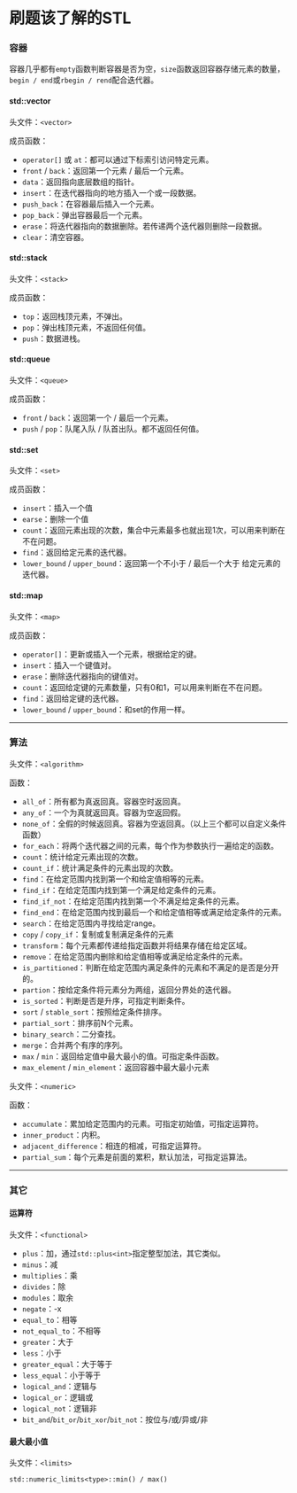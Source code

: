 # 刷题该了解的STL

### 容器

容器几乎都有`empty`函数判断容器是否为空，`size`函数返回容器存储元素的数量，`begin / end`或`rbegin / rend`配合迭代器。

#### std::vector

头文件：`<vector>`

成员函数：

* `operator[]` 或 `at`：都可以通过下标索引访问特定元素。
* `front` / `back`：返回第一个元素 / 最后一个元素。
* `data`：返回指向底层数组的指针。
* `insert`：在迭代器指向的地方插入一个或一段数据。
* `push_back`：在容器最后插入一个元素。
* `pop_back`：弹出容器最后一个元素。
* `erase`：将迭代器指向的数据删除。若传递两个迭代器则删除一段数据。
* `clear`：清空容器。



#### std::stack

头文件：`<stack>`

成员函数：

* `top`：返回栈顶元素，不弹出。
* `pop`：弹出栈顶元素，不返回任何值。
* `push`：数据进栈。



#### std::queue

头文件：`<queue>`

成员函数：

* `front` / `back`：返回第一个 / 最后一个元素。
* `push` / `pop`：队尾入队 / 队首出队。都不返回任何值。



#### std::set

头文件：`<set>`

成员函数：

* `insert`：插入一个值
* `earse`：删除一个值
* `count`：返回元素出现的次数，集合中元素最多也就出现1次，可以用来判断在不在问题。
* `find`：返回给定元素的迭代器。
* `lower_bound` / `upper_bound`：返回第一个不小于 / 最后一个大于 给定元素的迭代器。



#### std::map

头文件：`<map>`

成员函数：

* `operator[]`：更新或插入一个元素，根据给定的键。
* `insert`：插入一个键值对。
* `erase`：删除迭代器指向的键值对。
* `count`：返回给定键的元素数量，只有0和1，可以用来判断在不在问题。
* `find`：返回给定键的迭代器。
* `lower_bound` / `upper_bound`：和set的作用一样。



***

### 算法

头文件：`<algorithm>`

函数：

* `all_of`：所有都为真返回真。容器空时返回真。
* `any_of`：一个为真就返回真。容器为空返回假。
* `none_of`：全假的时候返回真。容器为空返回真。（以上三个都可以自定义条件函数）
* `for_each`：将两个迭代器之间的元素，每个作为参数执行一遍给定的函数。
* `count`：统计给定元素出现的次数。
* `count_if`：统计满足条件的元素出现的次数。
* `find`：在给定范围内找到第一个和给定值相等的元素。
* `find_if`：在给定范围内找到第一个满足给定条件的元素。
* `find_if_not`：在给定范围内找到第一个不满足给定条件的元素。
* `find_end`：在给定范围内找到最后一个和给定值相等或满足给定条件的元素。
* `search`：在给定范围内寻找给定range。
* `copy` / `copy_if`：复制或复制满足条件的元素
* `transform`：每个元素都传递给指定函数并将结果存储在给定区域。
* `remove`：在给定范围内删除和给定值相等或满足给定条件的元素。
* `is_partitioned`：判断在给定范围内满足条件的元素和不满足的是否是分开的。
* `partion`：按给定条件将元素分为两组，返回分界处的迭代器。
* `is_sorted`：判断是否是升序，可指定判断条件。
* `sort` / `stable_sort`：按照给定条件排序。
* `partial_sort`：排序前N个元素。
* `binary_search`：二分查找。
* `merge`：合并两个有序的序列。
* `max` / `min`：返回给定值中最大最小的值。可指定条件函数。
* `max_element` / `min_element`：返回容器中最大最小元素

头文件：`<numeric>`

函数：

* `accumulate`：累加给定范围内的元素。可指定初始值，可指定运算符。
* `inner_product`：内积。
* `adjacent_difference`：相连的相减，可指定运算符。
* `partial_sum`：每个元素是前面的累积，默认加法，可指定运算法。



***

### 其它

#### 运算符

头文件：`<functional>`

* `plus`：加，通过`std::plus<int>`指定整型加法，其它类似。
* `minus`：减
* `multiplies`：乘
* `divides`：除
* `modules`：取余
* `negate`：-x
* `equal_to`：相等
* `not_equal_to`：不相等
* `greater`：大于
* `less`：小于
* `greater_equal`：大于等于
* `less_equal`：小于等于
* `logical_and`：逻辑与
* `logical_or`：逻辑或
* `logical_not`：逻辑非
* `bit_and`/`bit_or`/`bit_xor`/`bit_not`：按位与/或/异或/非



#### 最大最小值

头文件：`<limits>`

`std::numeric_limits<type>::min() / max()`

